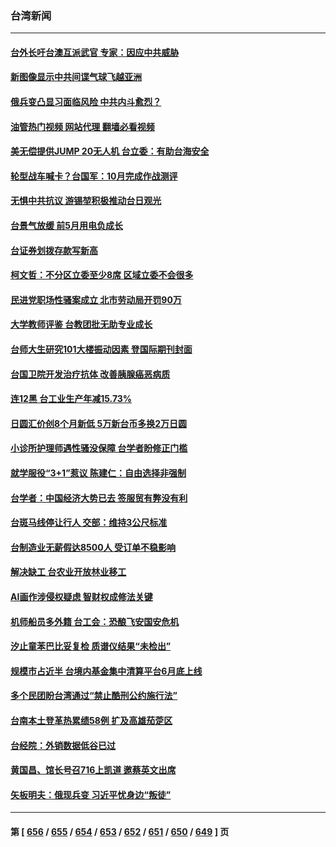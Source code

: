 ### 台湾新闻
---
#### [台外长吁台澳互派武官 专家：因应中共威胁](../../pages/ncid1349361/n14022705.md?06270845) 
#### [新图像显示中共间谍气球飞越亚洲](../../pages/ncid1349361/n14023077.md?06270845) 
#### [俄兵变凸显习面临风险 中共内斗愈烈？](../../pages/ncid1349361/n14023058.md?06270845) 
#### [油管热门视频 网站代理 翻墙必看视频](http://138.2.39.72:81/youtube.html?epic-marker?06270845)
#### [美无偿提供JUMP 20无人机 台立委：有助台海安全](../../pages/ncid1349361/n14022933.md?06270845) 
#### [轮型战车喊卡？台国军：10月完成作战测评](../../pages/ncid1349361/n14022940.md?06270845) 
#### [无惧中共抗议 游锡堃积极推动台日观光](../../pages/ncid1349361/n14022935.md?06270845) 
#### [台景气放缓 前5月用电负成长](../../pages/ncid1349361/n14022942.md?06270845) 
#### [台证券划拨存款写新高](../../pages/ncid1349361/n14022931.md?06270845) 
#### [柯文哲：不分区立委至少8席 区域立委不会很多](../../pages/ncid1349361/n14022949.md?06270845) 
#### [民进党职场性骚案成立 北市劳动局开罚90万](../../pages/ncid1349361/n14022950.md?06270845) 
#### [大学教师评鉴 台教团批无助专业成长](../../pages/ncid1349361/n14022975.md?06270845) 
#### [台师大生研究101大楼振动因素 登国际期刊封面](../../pages/ncid1349361/n14022979.md?06270845) 
#### [台国卫院开发治疗抗体 改善胰腺癌恶病质](../../pages/ncid1349361/n14022976.md?06270845) 
#### [连12黑 台工业生产年减15.73%](../../pages/ncid1349361/n14022937.md?06270845) 
#### [日圆汇价创8个月新低 5万新台币多换2万日圆](../../pages/ncid1349361/n14022929.md?06270845) 
#### [小诊所护理师遇性骚没保障 台学者盼修正门槛](../../pages/ncid1349361/n14022966.md?06270845) 
#### [就学服役“3+1”惹议 陈建仁：自由选择非强制](../../pages/ncid1349361/n14022968.md?06270845) 
#### [台学者：中国经济大势已去 签服贸有弊没有利](../../pages/ncid1349361/n14022927.md?06270845) 
#### [台斑马线停让行人 交部：维持3公尺标准](../../pages/ncid1349361/n14022925.md?06270845) 
#### [台制造业无薪假达8500人 受订单不稳影响](../../pages/ncid1349361/n14022960.md?06270845) 
#### [解决缺工 台农业开放林业移工](../../pages/ncid1349361/n14022959.md?06270845) 
#### [AI画作涉侵权疑虑 智财权成修法关键](../../pages/ncid1349361/n14022923.md?06270845) 
#### [机师船员多外籍 台工会：恐酿飞安国安危机](../../pages/ncid1349361/n14022961.md?06270845) 
#### [汐止童苯巴比妥复检 质谱仪结果“未检出”](../../pages/ncid1349361/n14022963.md?06270845) 
#### [规模市占近半 台境内基金集中清算平台6月底上线](../../pages/ncid1349361/n14022955.md?06270845) 
#### [多个民团盼台湾通过“禁止酷刑公约施行法”](../../pages/ncid1349361/n14022953.md?06270845) 
#### [台南本土登革热累绩58例 扩及高雄茄萣区](../../pages/ncid1349361/n14022899.md?06270845) 
#### [台经院：外销数据低谷已过](../../pages/ncid1349361/n14022898.md?06270845) 
#### [黄国昌、馆长号召716上凯道 邀蔡英文出席](../../pages/ncid1349361/n14022894.md?06270845) 
#### [矢板明夫：俄现兵变 习近平忧身边“叛徒”](../../pages/ncid1349361/n14022826.md?06270845) 

---
#### 第 [ [656](./656.md?06270845) / [655](./655.md?06270845) / [654](./654.md?06270845) / [653](./653.md?06270845) / [652](./652.md?06270845) / [651](./651.md?06270845) / [650](./650.md?06270845) / [649](./649.md?06270845) ] 页

